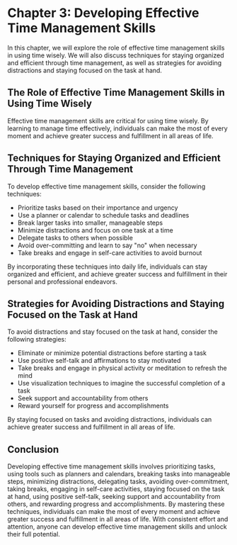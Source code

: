 Chapter 3: Developing Effective Time Management Skills
======================================================

In this chapter, we will explore the role of effective time management skills in using time wisely. We will also discuss techniques for staying organized and efficient through time management, as well as strategies for avoiding distractions and staying focused on the task at hand.

The Role of Effective Time Management Skills in Using Time Wisely
-----------------------------------------------------------------

Effective time management skills are critical for using time wisely. By learning to manage time effectively, individuals can make the most of every moment and achieve greater success and fulfillment in all areas of life.

Techniques for Staying Organized and Efficient Through Time Management
----------------------------------------------------------------------

To develop effective time management skills, consider the following techniques:

* Prioritize tasks based on their importance and urgency
* Use a planner or calendar to schedule tasks and deadlines
* Break larger tasks into smaller, manageable steps
* Minimize distractions and focus on one task at a time
* Delegate tasks to others when possible
* Avoid over-committing and learn to say "no" when necessary
* Take breaks and engage in self-care activities to avoid burnout

By incorporating these techniques into daily life, individuals can stay organized and efficient, and achieve greater success and fulfillment in their personal and professional endeavors.

Strategies for Avoiding Distractions and Staying Focused on the Task at Hand
----------------------------------------------------------------------------

To avoid distractions and stay focused on the task at hand, consider the following strategies:

* Eliminate or minimize potential distractions before starting a task
* Use positive self-talk and affirmations to stay motivated
* Take breaks and engage in physical activity or meditation to refresh the mind
* Use visualization techniques to imagine the successful completion of a task
* Seek support and accountability from others
* Reward yourself for progress and accomplishments

By staying focused on tasks and avoiding distractions, individuals can achieve greater success and fulfillment in all areas of life.

Conclusion
----------

Developing effective time management skills involves prioritizing tasks, using tools such as planners and calendars, breaking tasks into manageable steps, minimizing distractions, delegating tasks, avoiding over-commitment, taking breaks, engaging in self-care activities, staying focused on the task at hand, using positive self-talk, seeking support and accountability from others, and rewarding progress and accomplishments. By mastering these techniques, individuals can make the most of every moment and achieve greater success and fulfillment in all areas of life. With consistent effort and attention, anyone can develop effective time management skills and unlock their full potential.

